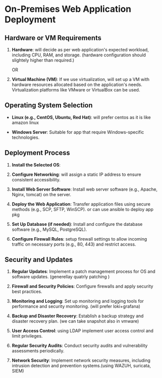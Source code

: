 # On-Premises Web Application Deployment

## Hardware or VM Requirements

1. **Hardware**: will decide as per web application's expected workload, including CPU, RAM, and storage. (hardware configuration should slightely higher than required.)

   OR

2. **Virtual Machine (VM)**: If we use virtualization, will set up a VM with hardware resources allocated based on the application's needs. Virtualization platforms like VMware or VirtualBox can be used.

## Operating System Selection

- **Linux (e.g., CentOS, Ubuntu, Red Hat)**: will prefer centos as it is like amazon linux

- **Windows Server**: Suitable for app that require Windows-specific technologies.

## Deployment Process

1. **Install the Selected OS**:

2. **Configure Networking**: will assign a static IP address to ensure consistent accessibility.

3. **Install Web Server Software**: Install web server software (e.g., Apache, Nginx, tomcat) on the server.

4. **Deploy the Web Application**:  Transfer application files using secure methods (e.g., SCP, SFTP, WinSCP). or can use ansible to deploy app pkg

5. **Set Up Database (if needed)**:  Install and configure the database software (e.g., MySQL, PostgreSQL).

6. **Configure Firewall Rules**:  setup firewall settings to allow incoming traffic on necessary ports (e.g., 80, 443) and restrict access.

## Security and Updates

1. **Regular Updates**: Implement a patch management process for OS and software updates. (generellay quatrly patching )

2. **Firewall and Security Policies**: Configure firewalls and apply security best practices.

3. **Monitoring and Logging**: Set up monitoring and logging tools for performance and security monitoring. (will prefer loki+grafana)

4. **Backup and Disaster Recovery**: Establish a backup strategy and disaster recovery plan. (we can take snapshot also in vmware)

5. **User Access Control**: using LDAP implement user access control and limit privileges.

6. **Regular Security Audits**: Conduct security audits and vulnerability assessments periodically.

7. **Network Security**: Implement network security measures, including intrusion detection and prevention systems.(using WAZUH, suricata, SIEM)

